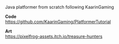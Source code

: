 Java platformer from scratch following KaarinGaming

**Code**\
https://github.com/KaarinGaming/PlatformerTutorial

**Art**\
https://pixelfrog-assets.itch.io/treasure-hunters
